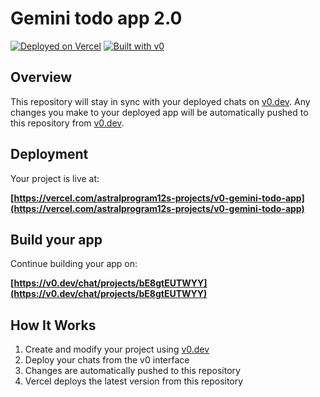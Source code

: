 # Gemini todo app 2.0


[![Deployed on Vercel](https://img.shields.io/badge/Deployed%20on-Vercel-black?style=for-the-badge&logo=vercel)](https://vercel.com/astralprogram12s-projects/v0-gemini-todo-app)
[![Built with v0](https://img.shields.io/badge/Built%20with-v0.dev-black?style=for-the-badge)](https://v0.dev/chat/projects/bE8gtEUTWYY)

## Overview

This repository will stay in sync with your deployed chats on [v0.dev](https://v0.dev).
Any changes you make to your deployed app will be automatically pushed to this repository from [v0.dev](https://v0.dev).

## Deployment

Your project is live at:

**[https://vercel.com/astralprogram12s-projects/v0-gemini-todo-app](https://vercel.com/astralprogram12s-projects/v0-gemini-todo-app)**

## Build your app

Continue building your app on:

**[https://v0.dev/chat/projects/bE8gtEUTWYY](https://v0.dev/chat/projects/bE8gtEUTWYY)**

## How It Works

1. Create and modify your project using [v0.dev](https://v0.dev)
2. Deploy your chats from the v0 interface
3. Changes are automatically pushed to this repository
4. Vercel deploys the latest version from this repository
